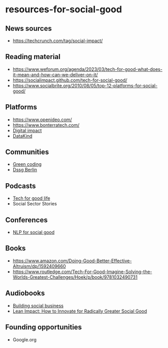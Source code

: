 # resources-for-social-good

## News sources
- https://techcrunch.com/tag/social-impact/

## Reading material
- https://www.weforum.org/agenda/2023/03/tech-for-good-what-does-it-mean-and-how-can-we-deliver-on-it/
- https://socialimpact.github.com/tech-for-social-good/
- https://www.socialbrite.org/2010/08/05/top-12-platforms-for-social-good/

## Platforms
- https://www.openideo.com/
- https://www.bonterratech.com/
- [Digital impact](https://digitalimpact.io/)
- [DataKind](https://www.datakind.org/)

## Communities
- [Green coding](https://www.green-coding.berlin/)
- [Dssg Berlin](https://dssg-berlin.org/)


## Podcasts
- [Tech for good life](https://open.spotify.com/show/4gVYgayGihu57ybcj2LkJu?si=cba096d105ef4fb5)
- Social Sector Stories

## Conferences

- [NLP for social good](https://nlp4social.github.io/nlp4socialgood/)

## Books

- https://www.amazon.com/Doing-Good-Better-Effective-Altruism/dp/1592409660
- https://www.routledge.com/Tech-For-Good-Imagine-Solving-the-Worlds-Greatest-Challenges/Hoek/p/book/9781032490731

## Audiobooks

- [Building social business](https://www.audible.com/pd/Building-Social-Business-Audiobook/B003JUZBMA?ref_pageloadid=jjJwyDCfNW35j62W&ref=a_library_w_c5_lProduct_2&pf_rd_p=95b555b2-2931-4812-98e1-6535e764d43f&pf_rd_r=21K2PPGQ0A4E9M2NT3W5&pageLoadId=Pxc0cABsN9xpFuUG&creativeId=b5fa8602-fb94-432a-aacc-e3734bed4f97)
- [Lean Impact: How to Innovate for Radically Greater Social Good](https://www.audible.com/pd/Lean-Impact-Audiobook/1469073145?ref_pageloadid=8pjLfPXLfFxuBNXG&ref=a_library_t_c5_libItem_1469073145_1&pf_rd_p=80765e81-b10a-4f33-b1d3-ffb87793d047&pf_rd_r=1PG6K7KH3WS42BMYPDH4&pageLoadId=MtjDaqkKwc6tlb8Q&creativeId=4ee810cf-ac8e-4eeb-8b79-40e176d0a225)

## Founding opportunities
- Google.org
